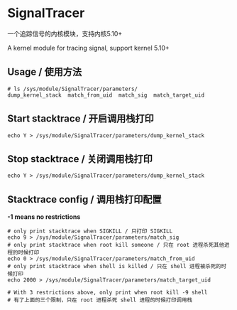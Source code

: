 # SignalTracer

一个追踪信号的内核模块，支持内核5.10+

A kernel module for tracing signal, support kernel 5.10+

## Usage / 使用方法

```
# ls /sys/module/SignalTracer/parameters/
dump_kernel_stack  match_from_uid  match_sig  match_target_uid
```

## Start stacktrace / 开启调用栈打印

`echo Y > /sys/module/SignalTracer/parameters/dump_kernel_stack`

## Stop stacktrace / 关闭调用栈打印

`echo Y > /sys/module/SignalTracer/parameters/dump_kernel_stack`

## Stacktrace config / 调用栈打印配置

**-1 means no restrictions**

```
# only print stacktrace when SIGKILL / 只打印 SIGKILL
echo 9 > /sys/module/SignalTracer/parameters/match_sig
# only print stacktrace when root kill someone / 只在 root 进程杀死其他进程的时候打印
echo 0 > /sys/module/SignalTracer/parameters/match_from_uid
# only print stacktrace when shell is killed / 只在 shell 进程被杀死的时候打印
echo 2000 > /sys/module/SignalTracer/parameters/match_target_uid

# With 3 restrictions above, only print when root kill -9 shell
# 有了上面的三个限制，只在 root 进程杀死 shell 进程的时候打印调用栈
```